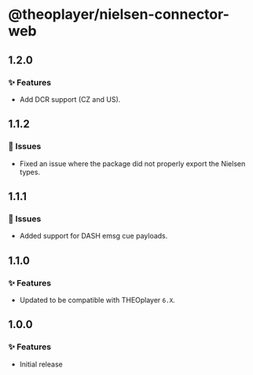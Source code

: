 # @theoplayer/nielsen-connector-web

## 1.2.0

### ✨ Features

- Add DCR support (CZ and US).

## 1.1.2

### 🐛 Issues

- Fixed an issue where the package did not properly export the Nielsen types.

## 1.1.1

### 🐛 Issues

- Added support for DASH emsg cue payloads.

## 1.1.0

### ✨ Features

- Updated to be compatible with THEOplayer `6.X`.

## 1.0.0

### ✨ Features

- Initial release
